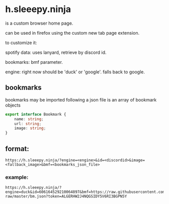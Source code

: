 # h.sleeepy.ninja

is a custom browser home page.

can be used in firefox using the
custom new tab page extension.

to customize it:

spotify data: uses lanyard, retrieve
by discord id.

bookmarks: bmf parameter.

engine: right now should be 'duck' or 'google'.
falls back to google.

## bookmarks

bookmarks may be imported following a json file is an array
of bookmark objects

```ts
export interface Bookmark {
	name: string;
	url: string;
	image: string;
}
```

## format:

```
https://h.sleeepy.ninja/?engine=<engine>&id=<discordid>&image=<fallback_image>&bmf=<bookmarks_json_file>
```

### example:

```
https://h.sleeepy.ninja/?engine=duck&id=606164529210064897&bmf=https://raw.githubusercontent.com/bfu4/bookmarks-raw/master/bm.json?token=ALGERHW2J4NQGSIDY5V6RI3BGPN5Y
```
